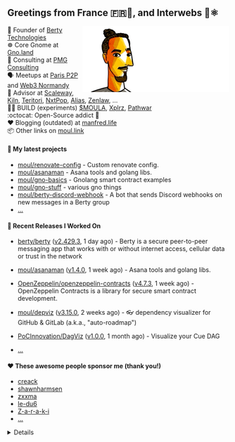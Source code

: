 ## Greetings from France 🇫🇷👋, and Interwebs 🚀⚛️

<img align="right" src="https://raw.githubusercontent.com/moul/moul/main/contribute.gif">

:hammer: Founder of [Berty Technologies](https://berty.tech)<br/>
:wheel_of_dharma: Core Gnome at [Gno.land](https://gno.land)<br/>
:briefcase: Consulting at [PMG Consulting](https://pmg.tools)<br/>
:speaking_head: Meetups at [Paris P2P](https://p2p.paris) and [Web3 Normandy](https://web3normandy.com)<br/>
:handshake: Advisor at [Scaleway](https://scaleway.com), [Kiln](https://kiln.fi), [Teritori](https://teritori.com), [NxtPop](https://nxtpop.com), [Alias](https://alias.dev), [Zenlaw](https://zenlaw.io/), ...<br/>
:scientist: BUILD (experiments) [$MOULA](https://moula.tech), [Xplrz](https://xplrz.com), [Pathwar](https://pathwar.land)<br/>
:octocat: Open-Source addict :syringe:<br/>
:heart: Blogging (outdated) at [manfred.life](https://manfred.life)<br/>
:package: Other links on [moul.link](https://www.moul.link/)<br/>

#### 🌱 My latest projects


- [moul/renovate-config](https://github.com/moul/renovate-config) - Custom renovate config.
- [moul/asanaman](https://github.com/moul/asanaman) - Asana tools and golang libs.
- [moul/gno-basics](https://github.com/moul/gno-basics) - Gnolang smart contract examples
- [moul/gno-stuff](https://github.com/moul/gno-stuff) - various gno things
- [moul/berty-discord-webhook](https://github.com/moul/berty-discord-webhook) - A bot that sends Discord webhooks on new messages in a Berty group
- [...](https://github.com/search?o=desc&q=user%3Amoul+created%3A%3E2022-01-01&s=updated&type=Repositories)


#### 🔭 Recent Releases I Worked On

- [berty/berty](https://github.com/berty/berty) ([v2.429.3](https://github.com/berty/berty/releases/tag/v2.429.3), 1 day ago) - Berty is a secure peer-to-peer messaging app that works with or without internet access, cellular data or trust in the network
- [moul/asanaman](https://github.com/moul/asanaman) ([v1.4.0](https://github.com/moul/asanaman/releases/tag/v1.4.0), 1 week ago) - Asana tools and golang libs.
- [OpenZeppelin/openzeppelin-contracts](https://github.com/OpenZeppelin/openzeppelin-contracts) ([v4.7.3](https://github.com/OpenZeppelin/openzeppelin-contracts/releases/tag/v4.7.3), 1 week ago) - OpenZeppelin Contracts is a library for secure smart contract development.
- [moul/depviz](https://github.com/moul/depviz) ([v3.15.0](https://github.com/moul/depviz/releases/tag/v3.15.0), 2 weeks ago) - 👓 dependency visualizer for GitHub &amp; GitLab (a.k.a., &#34;auto-roadmap&#34;)
- [PoCInnovation/DagViz](https://github.com/PoCInnovation/DagViz) ([v1.0.0](https://github.com/PoCInnovation/DagViz/releases/tag/v1.0.0), 1 month ago) - Visualize your Cue DAG

- [...](https://github.com/pulls?q=is%3Apr+author%3Amoul+is%3Amerged+)

#### ❤️ These awesome people sponsor me (thank you!)


- [creack](https://github.com/creack)
- [shawnharmsen](https://github.com/shawnharmsen)
- [zxxma](https://github.com/zxxma)
- [le-du6](https://github.com/le-du6)
- [Z-a-r-a-k-i](https://github.com/Z-a-r-a-k-i)
- [...](https://github.com/sponsors/moul/)

<details>








  <h4>💪 Recent PRs</h4>
  <ul>
  
  <li><a href="https://github.com/berty/berty">berty/berty</a> - <a href="https://github.com/berty/berty/pull/4374">chore: configure GitHub Actions’ concurrency</a> (2 days ago) </li>
  
  <li><a href="https://github.com/moul/golang-repo-template">moul/golang-repo-template</a> - <a href="https://github.com/moul/golang-repo-template/pull/305">Update go.yml</a> (2 days ago) </li>
  
  <li><a href="https://github.com/pathwar/pathwar">pathwar/pathwar</a> - <a href="https://github.com/pathwar/pathwar/pull/767">chore: support custom agent port</a> (4 days ago) </li>
  
  <li><a href="https://github.com/pathwar/pathwar">pathwar/pathwar</a> - <a href="https://github.com/pathwar/pathwar/pull/766">chore: use binary with docker-compose-dab for agent</a> (4 days ago) </li>
  
  <li><a href="https://github.com/gnolang/gno">gnolang/gno</a> - <a href="https://github.com/gnolang/gno/pull/321">chore: test broken genesis/configuration</a> (1 week ago) </li>
  
  </ul>

  <h4>📓 Gists I wrote</h4>
  <ul>
  <li><a href="https://gist.github.com/6653f870ce167ffccebd5372349e7516">ERC20 Token One File</a> (1 month ago)</li>
  <li><a href="https://gist.github.com/1b538e6a49e3d5bce011987c62441eea">All Paths Lead to Roam</a> (5 months ago)</li>
  <li><a href="https://gist.github.com/2dd66ce9133e6585040122d563afa039">github-other-repos.md</a> (2 years ago)</li>
  <li><a href="https://gist.github.com/3d9a81083861a2bb2a04b80dad79bb68">Yo! 👋👋</a> (2 years ago)</li>
  
  </ul>

  <h4>👯 Check out some of my recent followers</h4>
  <ul>
  
  <li><a href="https://github.com/mattnix4">mattnix4</a>
  <li><a href="https://github.com/Yangus-W">Yangus-W</a>
  <li><a href="https://github.com/jjramon1699-ai">jjramon1699-ai</a>
  <li><a href="https://github.com/aliesbelik">aliesbelik</a>
  <li><a href="https://github.com/SterlingChin">SterlingChin</a>
  </ul>

  <h4>💬 Feedback</h4>

  <p>
    If you use one of my projects, I'd love to hear from you!
    Don't be shy and let me know what you liked and what needs being improved.
    Got an issue? Open a ticket, I don't bite and will try my best to help!
  </p>

  <h4>📫 How to reach me</h4>
  <ul>
    <li>Twitter: <a href="https://twitter.com/moul">https://twitter.com/moul</a></li>
    <li>Blog: <a href="https://manfred.life/">https://manfred.life/</a></li>
  </ul>

  <hr />

  <summary>Details</summary>
  <img src="https://img.shields.io/badge/📦%20%20release-experimental-blue"/>
  <img src="https://img.shields.io/badge/coverage-@moul%20is%20unstable-red?logo=codecov"/>
  <img src="https://img.shields.io/badge/👤%20%20mood-👍%20👍%20👍-black"/>
  <img src="https://img.shields.io/badge/🌐%20%20country-France%20🇫🇷-pink"/>
  

  <hr />

  <img src="https://github-readme-stats.vercel.app/api?username=moul&count_private=true&show_icons=true"/>

  <img src="https://img.shields.io/date/1661298310.svg?label=build&colorB=purple" />

 <details><summary>Click!</summary> <details><summary>Click!</summary> <details><summary>Click!</summary> <details><summary>Click!</summary> <details><summary>Click!</summary> <details><summary>Click!</summary> <details><summary>Click!</summary> <details><summary>Click!</summary> <details><summary>Click!</summary> <details><summary>Click!</summary> <details><summary>Click!</summary> <details><summary>Click!</summary> <details><summary>Click!</summary> <details><summary>Click!</summary> <details><summary>Click!</summary> <details><summary>Click!</summary> <details><summary>Click!</summary> <details><summary>Click!</summary> <details><summary>Click!</summary> <details><summary>Click!</summary> <details><summary>Click!</summary> <details><summary>Click!</summary> Thank you 😎 </details> </details> </details> </details> </details> </details> </details> </details> </details> </details> </details> </details> </details> </details> </details> </details> </details> </details> </details> </details> </details> </details>
</details>

<img src="https://visitor-badge.glitch.me/badge?page_id=moul.moul" width="1" height="1"/>
